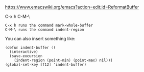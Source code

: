 https://www.emacswiki.org/emacs?action=edit;id=ReformatBuffer


C-x h C-M-\

 
    C-x h runs the command mark-whole-buffer
    C-M-\ runs the command indent-region

You can also insert something like:

    (defun indent-buffer ()
      (interactive)
      (save-excursion
        (indent-region (point-min) (point-max) nil)))
    (global-set-key [f12] 'indent-buffer)
